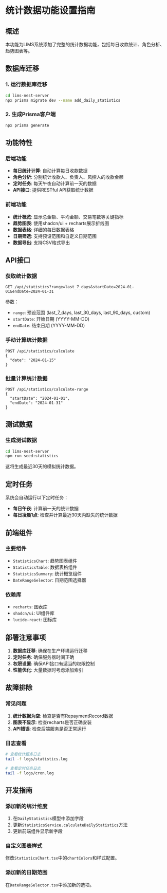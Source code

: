# 统计数据功能设置指南

## 概述

本功能为LIMS系统添加了完整的统计数据功能，包括每日收款统计、角色分析、趋势图表等。

## 数据库迁移

### 1. 运行数据库迁移

```bash
cd lims-nest-server
npx prisma migrate dev --name add_daily_statistics
```

### 2. 生成Prisma客户端

```bash
npx prisma generate
```

## 功能特性

### 后端功能

- **每日统计计算**: 自动计算每日收款数据
- **角色分析**: 分别统计收款人、负责人、风控人的收款金额
- **定时任务**: 每天午夜自动计算前一天的数据
- **API接口**: 提供RESTful API获取统计数据

### 前端功能

- **统计概览**: 显示总金额、平均金额、交易笔数等关键指标
- **趋势图表**: 使用shadcn/ui + recharts展示折线图
- **数据表格**: 详细的每日数据表格
- **日期筛选**: 支持预设范围和自定义日期范围
- **数据导出**: 支持CSV格式导出

## API接口

### 获取统计数据

```
GET /api/statistics?range=last_7_days&startDate=2024-01-01&endDate=2024-01-31
```

参数：

- `range`: 预设范围 (last_7_days, last_30_days, last_90_days, custom)
- `startDate`: 开始日期 (YYYY-MM-DD)
- `endDate`: 结束日期 (YYYY-MM-DD)

### 手动计算统计数据

```
POST /api/statistics/calculate
{
  "date": "2024-01-15"
}
```

### 批量计算统计数据

```
POST /api/statistics/calculate-range
{
  "startDate": "2024-01-01",
  "endDate": "2024-01-31"
}
```

## 测试数据

### 生成测试数据

```bash
cd lims-nest-server
npm run seed:statistics
```

这将生成最近30天的模拟统计数据。

## 定时任务

系统会自动运行以下定时任务：

- **每日午夜**: 计算前一天的统计数据
- **每日凌晨1点**: 检查并计算最近30天内缺失的统计数据

## 前端组件

### 主要组件

- `StatisticsChart`: 趋势图表组件
- `StatisticsTable`: 数据表格组件
- `StatisticsSummary`: 统计概览组件
- `DateRangeSelector`: 日期范围选择器

### 依赖库

- `recharts`: 图表库
- `shadcn/ui`: UI组件库
- `lucide-react`: 图标库

## 部署注意事项

1. **数据库迁移**: 确保在生产环境运行迁移
2. **定时任务**: 确保服务器时间正确
3. **权限设置**: 确保API接口有适当的权限控制
4. **性能优化**: 大量数据时考虑添加索引

## 故障排除

### 常见问题

1. **统计数据为空**: 检查是否有RepaymentRecord数据
2. **图表不显示**: 检查recharts是否正确安装
3. **API错误**: 检查后端服务是否正常运行

### 日志查看

```bash
# 查看统计服务日志
tail -f logs/statistics.log

# 查看定时任务日志
tail -f logs/cron.log
```

## 开发指南

### 添加新的统计维度

1. 在`DailyStatistics`模型中添加字段
2. 更新`StatisticsService.calculateDailyStatistics`方法
3. 更新前端组件显示新字段

### 自定义图表样式

修改`StatisticsChart.tsx`中的`chartColors`和样式配置。

### 添加新的日期范围

在`DateRangeSelector.tsx`中添加新的选项。
